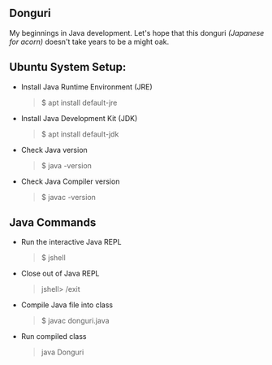 ## Donguri 

My beginnings in Java development. Let's hope that this donguri *(Japanese for acorn)* doesn't take years to be a might oak.

Ubuntu System Setup:
---------------------

* Install Java Runtime Environment (JRE)
  > $ apt install default-jre
* Install Java Development Kit (JDK)
  > $ apt install default-jdk
* Check Java version
  > $ java -version
* Check Java Compiler version
  > $ javac -version


Java Commands
--------------------

* Run the interactive Java REPL
  > $ jshell
* Close out of Java REPL
  > jshell> /exit
* Compile Java file into class
  > $ javac donguri.java
* Run compiled class
  > java Donguri





   
